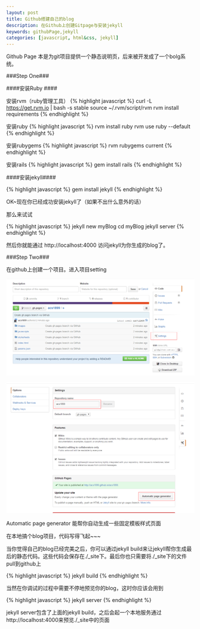 ```yaml
---
layout: post
title: Github搭建自己的blog
description: 在Github上创建Gitpage与安装jekyll
keywords: githubPage,jekyll
categories: [javascript, html&css, jekyll]
---
```


Github Page 本是为git项目提供一个静态说明页，后来被开发成了一个bolg系统。

###Step One###

####安装Ruby ####

安装rvm（ruby管理工具）
{% highlight javascript %}
curl -L https://get.rvm.io | bash -s stable
source ~/.rvm/script/rvm
rvm install requirements
{% endhighlight %}

安装ruby
{% highlight javascript %}
rvm install ruby
rvm use ruby --default
{% endhighlight %}

安装rubygems
{% highlight javascript %}
rvm rubygems current
{% endhighlight %}

安装rails
{% highlight javascript %}
gem install rails
{% endhighlight %}

####安装jekyll####

{% highlight javascript %}
gem install jekyll
{% endhighlight %}

OK~现在你已经成功安装jekyll了（如果不出什么意外的话）

那么来试试

{% highlight javascript %}
jekyll new myBlog
cd myBlog
jekyll server
{% endhighlight %}


然后你就能通过 <span class="impo">http://localhost:4000<span> 访问jekyll为你生成的blog了。

###Step Two###

在github上创建一个项目。进入项目setting

![setting](/images/s1.png)

![setting](/images/s2.png)

<span class="impo">Automatic page generator</span> 能帮你自动生成一些固定模板样式页面

在本地搞个blog项目，代码写得飞起~~~

当你觉得自己的blog已经完美之后，你可以通过<span class="impo">jekyll build</span>来让jekyll帮你生成最后的静态代码。这些代码会保存在./_site下。最后你也只需要将./_site下的文件pull到github上

{% highlight javascript %}
jekyll build
{% endhighlight %}

当然在你调试的过程中需要不停地预览你的blog，这时你应该会用到

{% highlight javascript %}
jekyll server
{% endhighlight %}

<span class="impo">jekyll server</span>包含了上面的<span class="impo">jekyll build</span>，之后会起一个本地服务通过<span class="impo">http://localhost:4000</span>来预览./_site中的页面

